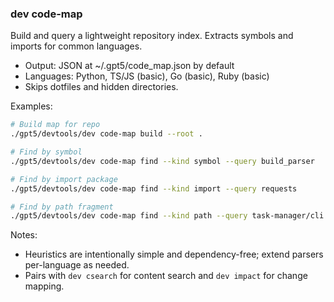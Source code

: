 ### dev code-map

Build and query a lightweight repository index. Extracts symbols and imports for common languages.

- Output: JSON at ~/.gpt5/code_map.json by default
- Languages: Python, TS/JS (basic), Go (basic), Ruby (basic)
- Skips dotfiles and hidden directories.

Examples:

```bash
# Build map for repo
./gpt5/devtools/dev code-map build --root .

# Find by symbol
./gpt5/devtools/dev code-map find --kind symbol --query build_parser

# Find by import package
./gpt5/devtools/dev code-map find --kind import --query requests

# Find by path fragment
./gpt5/devtools/dev code-map find --kind path --query task-manager/cli.py
```

Notes:
- Heuristics are intentionally simple and dependency-free; extend parsers per-language as needed.
- Pairs with `dev csearch` for content search and `dev impact` for change mapping.
